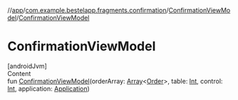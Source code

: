 //[app](../../index.md)/[com.example.bestelapp.fragments.confirmation](../index.md)/[ConfirmationViewModel](index.md)/[ConfirmationViewModel](-confirmation-view-model.md)



# ConfirmationViewModel  
[androidJvm]  
Content  
fun [ConfirmationViewModel](-confirmation-view-model.md)(orderArray: [Array](https://kotlinlang.org/api/latest/jvm/stdlib/kotlin/-array/index.html)<[Order](../../com.example.bestelapp.data.datawrapper/-order/index.md)>, table: [Int](https://kotlinlang.org/api/latest/jvm/stdlib/kotlin/-int/index.html), control: [Int](https://kotlinlang.org/api/latest/jvm/stdlib/kotlin/-int/index.html), application: [Application](https://developer.android.com/reference/kotlin/android/app/Application.html))  



